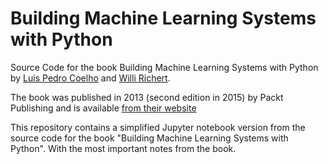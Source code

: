 Building Machine Learning Systems with Python
=============================================

Source Code for the book Building Machine Learning Systems with Python by [Luis
Pedro Coelho](http://luispedro.org) and [Willi Richert](http://twotoreal.com).

The book was published in 2013 (second edition in 2015) by Packt Publishing and
is available [from their
website](http://www.packtpub.com/building-machine-learning-systems-with-python/book)

This repository contains a simplified Jupyter notebook version from the source code for the book "Building Machine Learning Systems with Python". With the most important notes from the book.
